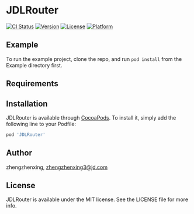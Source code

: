 # JDLRouter

[![CI Status](https://img.shields.io/travis/zhengzhenxing/JDLRouter.svg?style=flat)](https://travis-ci.org/zhengzhenxing/JDLRouter)
[![Version](https://img.shields.io/cocoapods/v/JDLRouter.svg?style=flat)](https://cocoapods.org/pods/JDLRouter)
[![License](https://img.shields.io/cocoapods/l/JDLRouter.svg?style=flat)](https://cocoapods.org/pods/JDLRouter)
[![Platform](https://img.shields.io/cocoapods/p/JDLRouter.svg?style=flat)](https://cocoapods.org/pods/JDLRouter)

## Example

To run the example project, clone the repo, and run `pod install` from the Example directory first.

## Requirements

## Installation

JDLRouter is available through [CocoaPods](https://cocoapods.org). To install
it, simply add the following line to your Podfile:

```ruby
pod 'JDLRouter'
```

## Author

zhengzhenxing, zhengzhenxing3@jd.com

## License

JDLRouter is available under the MIT license. See the LICENSE file for more info.
